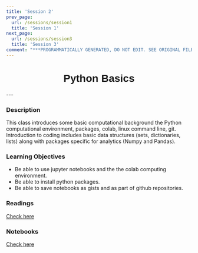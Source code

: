 ```yaml
---
title: 'Session 2'
prev_page:
  url: /sessions/session1
  title: 'Session 1'
next_page:
  url: /sessions/session3
  title: 'Session 3'
comment: "***PROGRAMMATICALLY GENERATED, DO NOT EDIT. SEE ORIGINAL FILES IN /content***"
---
```

<h1  style="font-family:  Verdana,  Geneva,  sans-serif;  text-align:center">Python  Basics</h1> 
--- 
 
###  Description 
This  class  introduces  some  basic  computational  background  the  Python  computational  environment,  packages,  colab,  linux  command  line,  git.    Introduction  to  coding  includes  basic  data  structures  (sets,  dictionaries,  lists)  along  with  packages  specific  for  analytics  (Numpy  and  Pandas).   
 
###  Learning  Objectives 
-  Be  able  to  use  jupyter  notebooks  and  the  the  colab  computing  environment. 
-  Be  able  to  install  python  packages. 
-  Be  able  to  save  notebooks  as  gists  and  as  part  of  github  repositories.   
 
###  Readings 
[Check  here](https://rpi-data.github.io/course-intro-ml-app/sessions/readings.html) 
 
###  Notebooks 
[Check  here](https://rpi-data.github.io/course-intro-ml-app/sessions/notebooks.html)
